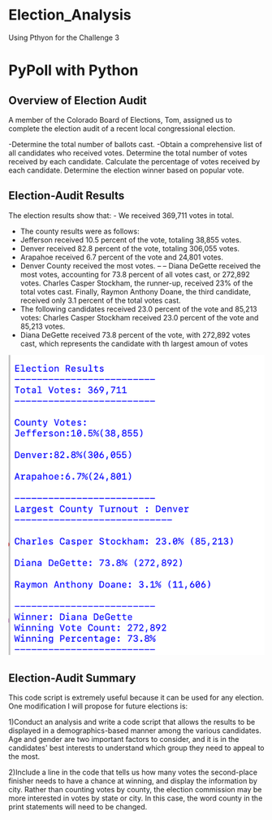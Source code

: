 # Election_Analysis
Using Pthyon for the Challenge 3
# PyPoll with Python

## Overview of Election Audit
A member of the Colorado Board of Elections, Tom, assigned us to complete the election audit of a recent local congressional election.

-Determine the total number of ballots cast.
-Obtain a comprehensive list of all candidates who received votes.
Determine the total number of votes received by each candidate.
Calculate the percentage of votes received by each candidate.
Determine the election winner based on popular vote.

## Election-Audit Results

The election results show that: - We received 369,711 votes in total.
- The county results were as follows:
- Jefferson received 10.5 percent of the vote, totaling 38,855 votes.
- Denver received 82.8 percent of the vote, totaling 306,055 votes.
- Arapahoe received 6.7 percent of the vote and 24,801 votes.
- Denver County received the most votes.
– – Diana DeGette received the most votes, accounting for 73.8 percent of all votes cast, or 272,892 votes. Charles Casper Stockham, the runner-up, received 23% of the total votes cast. Finally, Raymon Anthony Doane, the third candidate, received only 3.1 percent of the total votes cast.
- The following candidates received 23.0 percent of the vote and 85,213 votes: Charles Casper Stockham received 23.0 percent of the vote and 85,213 votes.
- Diana DeGette received 73.8 percent of the vote, with 272,892 votes cast, which represents the candidate with th largest amoun of votes

![Image](Election_Analysis_Challenge.png?raw=true)


## Election-Audit Summary

This code script is extremely useful because it can be used for any election.
One modification I will propose for future elections is:

1)Conduct an analysis and write a code script that allows the results to be displayed in a demographics-based manner among the various candidates. Age and gender are two important factors to consider, and it is in the candidates' best interests to understand which group they need to appeal to the most.

2)Include a line in the code that tells us how many votes the second-place finisher needs to have a chance at winning, and display the information by city. Rather than counting votes by county, the election commission may be more interested in votes by state or city. In this case, the word county in the print statements will need to be changed.
